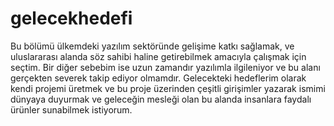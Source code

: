 # gelecekhedefi
Bu bölümü ülkemdeki yazılım sektöründe gelişime katkı sağlamak, ve uluslararası alanda söz sahibi haline getirebilmek amacıyla çalışmak için seçtim. Bir diğer sebebim ise uzun zamandır yazılımla ilgileniyor ve bu alanı gerçekten severek takip ediyor olmamdır. Gelecekteki hedeflerim olarak kendi projemi üretmek ve bu proje üzerinden çeşitli girişimler yazarak ismimi dünyaya duyurmak ve geleceğin mesleği olan bu alanda insanlara faydalı ürünler sunabilmek istiyorum.

